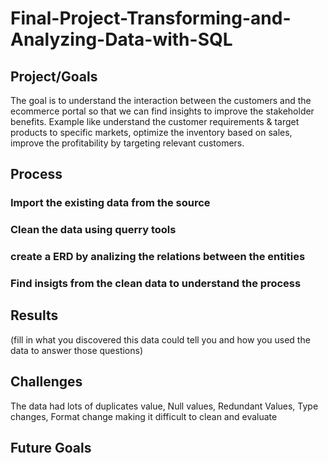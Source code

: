 # Final-Project-Transforming-and-Analyzing-Data-with-SQL

## Project/Goals
The goal is to understand the interaction between the customers and the ecommerce portal so that we can find insights to improve the stakeholder benefits. Example like understand the customer requirements & target products to specific markets, optimize the inventory based on sales, improve the profitability by targeting relevant customers.   

## Process
### Import the existing data from the source
### Clean the data using querry tools 
### create a ERD by analizing the relations between the entities 
### Find insigts from the clean data to understand the process 

## Results
(fill in what you discovered this data could tell you and how you used the data to answer those questions)

## Challenges 
The data had lots of duplicates value, Null values, Redundant Values, Type changes, Format change making it difficult to clean and evaluate 

## Future Goals


